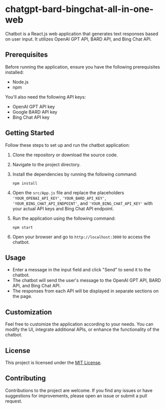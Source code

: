 # chatgpt-bard-bingchat-all-in-one-web

Chatbot is a React.js web application that generates text responses based on user input. It utilizes OpenAI GPT API, BARD API, and Bing Chat API.

## Prerequisites

Before running the application, ensure you have the following prerequisites installed:

- Node.js
- npm

You'll also need the following API keys:

- OpenAI GPT API key
- Google BARD API key
- Bing Chat API key

## Getting Started

Follow these steps to set up and run the chatbot application:

1. Clone the repository or download the source code.
2. Navigate to the project directory.
3. Install the dependencies by running the following command:

   ```
   npm install
   ```

4. Open the `src/App.js` file and replace the placeholders `'YOUR_OPENAI_API_KEY'`, `'YOUR_BARD_API_KEY'`, `'YOUR_BING_CHAT_API_ENDPOINT'`, and `'YOUR_BING_CHAT_API_KEY'` with your actual API keys and Bing Chat API endpoint.

5. Run the application using the following command:

   ```
   npm start
   ```

6. Open your browser and go to `http://localhost:3000` to access the chatbot.

## Usage

- Enter a message in the input field and click "Send" to send it to the chatbot.
- The chatbot will send the user's message to the OpenAI GPT API, BARD API, and Bing Chat API.
- The responses from each API will be displayed in separate sections on the page.

## Customization

Feel free to customize the application according to your needs. You can modify the UI, integrate additional APIs, or enhance the functionality of the chatbot.

## License

This project is licensed under the [MIT License](LICENSE).

## Contributing

Contributions to the project are welcome. If you find any issues or have suggestions for improvements, please open an issue or submit a pull request.
